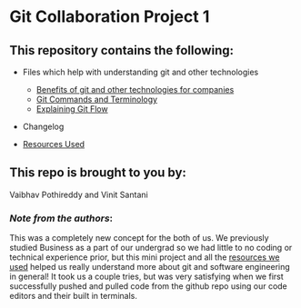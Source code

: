 # Git Collaboration Project 1
## This repository contains the following:
* Files which help with understanding git and other technologies
    * [Benefits of git and other technologies for companies](Benefits_for_companies.md)
    * [Git Commands and Terminology](Git_Commands_And_Terminology.md)
    * [Explaining Git Flow](Explaining_Git_Flow.md)

* Changelog
* [Resources Used](Resources_used.md)

## This repo is brought to you by:
Vaibhav Pothireddy and Vinit Santani

### *Note from the authors*:
This was a completely new concept for the both of us. We previously studied Business as a part of our undergrad so we had little to no coding or technical experience prior, but this mini project and all the [resources we used](Resources_used.md) helped us really understand more about git and software engineering in general! It took us a couple tries, but was very satisfying when we first successfully pushed and pulled code from the github repo using our code editors and their built in terminals. 